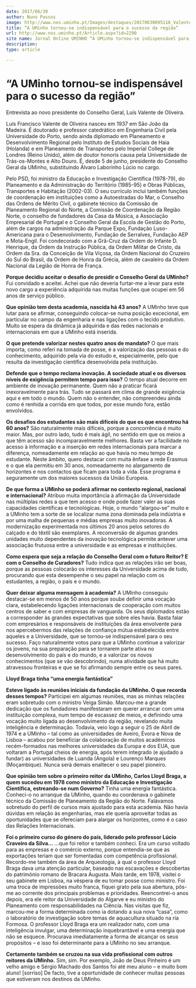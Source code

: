 ```yaml
---
date: 2017/06/30
author: Nuno Passos
image: http://www.nos.uminho.pt/Images/destaques/20170630095118_ValentedeOliveira28fotodeMiguelNogueiraCMPorto29.jpg
title: “A UMinho tornou-se indispensável para o sucesso da região”
url: http://www.nos.uminho.pt/Article.aspx?id=2290
site name: Jornal Online UMINHO “A UMinho tornou-se indispensável para o sucesso da região”
description: 
type: article

---
```

# “A UMinho tornou-se indispensável para o sucesso da região”




Entrevista ao novo presidente do Conselho Geral, Luís Valente de Oliveira.

Luís Francisco Valente de Oliveira nasceu em 1937 em São João da Madeira. É doutorado e professor catedrático em Engenharia Civil pela Universidade do Porto, sendo ainda diplomado em Planeamento e Desenvolvimento Regional pelo Instituto de Estudos Sociais de Haia (Holanda) e em Planeamento de Transportes pelo Imperial College de Londres (Reino Unido), além de doutor honoris causa pela Universidade de Trás-os-Montes e Alto Douro. É, desde 5 de junho, presidente do Conselho Geral da UMinho, substituindo Álvaro Laborinho Lúcio no cargo.

Pelo PSD, foi ministro da Educação e Investigação Científica (1978-79), do Planeamento e da Administração do Território (1985-95) e Obras Públicas, Transportes e Habitação (2002-03). O seu currículo inclui também funções de coordenação em instituições como a Autoestradas do Mar, o Conselho das Ordens de Mérito Civil, o gabinete técnico da Comissão de Planeamento Regional do Norte, a Comissão de Coordenação da Região Norte, o conselho de fundadores da Casa da Música, a Associação Empresarial de Portugal e o Conselho Geral da Escola de Gestão do Porto, além de cargos na administração da Parque Expo, Fundação Luso-Americana para o Desenvolvimento, Fundação de Serralves, Fundação AEP e Mota-Engil. Foi condecorado com a Grã-Cruz da Ordem do Infante D. Henrique, da Ordem da Instrução Pública, da Ordem Militar de Cristo, da Ordem da Sra. da Conceição de Vila Viçosa, da Ordem Nacional do Cruzeiro do Sul do Brasil, da Ordem de Honra da Grécia, além de cavaleiro da Ordem Nacional da Legião de Honra de França. 

**Porque decidiu aceitar o desafio de presidir o Conselho Geral da UMinho?** 
Fui convidado e aceitei. Achei que não deveria furtar-me a levar para este novo cargo a experiência adquirida nas muitas funções que ocupei em 56 anos de serviço público.

**Que opinião tem desta academia, nascida há 43 anos?** 
A UMinho teve que lutar para se afirmar, conseguindo colocar-se numa posição excecional, em particular no campo da engenharia e nas ligações com o tecido produtivo. Muito se espera da dinâmica já adquirida e das redes nacionais e internacionais em que a UMinho está inserida.

**O que pretende valorizar nestes quatro anos de mandato?** 
O que mais importa, como referi na tomada de posse, é a valorização das pessoas e do conhecimento, adquirido pela via do estudo e, especialmente, pelo que resulta da investigação científica desenvolvida pela instituição.

**Defende que o tempo reclama inovação. A sociedade atual e os diversos níveis de exigência permitem tempo para isso?** 
O tempo atual decorre em ambiente de inovação permanente. Quem não a praticar ficará inexoravelmente para trás. Tudo se passará em clima de grande exigência aqui e em todo o mundo. Quem não o entender, não compreendeu ainda como é renhida a corrida em que todos, por esse mundo fora, estão envolvidos.

**Os desafios dos estudantes são mais difíceis do que os que encontrou há 60 anos?** 
São naturalmente mais difíceis, porque a concorrência é muito maior. Mas, por outro lado, tudo é mais ágil, no sentido em que os meios a que têm acesso são incomparavelmente melhores. Basta ver a facilidade no acesso à informação e a inserção em redes internacionais para marcar a diferença, nomeadamente em relação ao que havia no meu tempo de estudante. Neste âmbito, quero destacar com muita ênfase a rede Erasmus e o que ela permitiu em 30 anos, nomeadamente no alargamento de horizontes e nos contactos que ficam para toda a vida. Esse programa é seguramente um dos maiores sucessos da União Europeia.

**De que forma a UMinho se poderá afirmar no contexto regional, nacional e internacional?** 
Atribuo muita importância à afirmação da Universidade nas múltiplas redes a que tem acesso e onde pode fazer valer as suas capacidades científicas e tecnológicas. Hoje, o mundo “alargou-se” muito e a UMinho tem a sorte de se localizar numa zona dominada pela indústria e por uma malha de pequenas e médias empresas muito inovadoras. A modernização experimentada nos últimos 20 anos pelos setores do calçado e do têxtil são exemplares. A reconversão de algumas grandes unidades muito dependentes da inovação tecnológica permite antever uma associação frutuosa entre a universidade e as empresas e instituições.

**Como espera que seja a relação do Conselho Geral com o futuro Reitor? E com o Conselho de Curadores?** 
Tudo indica que as relações irão ser boas, porque as pessoas colocarão os interesses da Universidade acima de tudo, procurando que esta desempenhe o seu papel na relação com os estudantes, a região, o país e o mundo.

**Quer deixar alguma mensagem à academia?** 
A UMinho conseguiu destacar-se em menos de 50 anos porque soube definir uma vocação clara, estabelecendo ligações internacionais de cooperação com muitos centros de saber e com empresas de vanguarda. Os seus diplomados estão a corresponder às grandes expectativas que sobre eles havia. Basta falar com empresários e responsáveis de instituições da área envolvente para nos apercebermos das relações de confiança mútua estabelecida entre aqueles e a Universidade, que se tornou-se indispensável para o seu sucesso. Faço naturalmente votos para que a UMinho continue a valorizar os jovens, na sua preparação para se tornarem parte ativa no desenvolvimento do país e do mundo, e a valorizar os novos conhecimentos (que se vão descobrindo), numa atividade que há muito atravessou fronteiras e que se foi afirmando sempre entre os seus pares.



**Lloyd Braga tinha “uma energia fantástica”** 

**Esteve ligado às reuniões iniciais da fundação da UMinho. O que recorda desses tempos?** 
Participei em algumas reuniões, mas as minhas relações eram sobretudo com o ministro Veiga Simão. Marcou-me a grande dedicação que os fundadores manifestaram em querer arrancar com uma instituição complexa, num tempo de escassez de meios, e definindo uma vocação muito ligada ao desenvolvimento da região, revelando muita inteligência e determinação. Todavia, veio logo a seguir o 25 de Abril de 1974 e a UMinho – tal como as universidades de Aveiro, Évora e Nova de Lisboa – acabou por beneficiar da colaboração de muitos académicos recém-formados nas melhores universidades da Europa e dos EUA, que voltaram a Portugal cheios de energia, após terem integrado (e ajudado a fundar) as universidades de Luanda (Angola) e Lourenço Marques (Moçambique). Nunca será demais enaltecer o seu papel pioneiro.

**Que opinião tem sobre o primeiro reitor da UMinho, Carlos Lloyd Braga, a quem sucedeu em 1978 como ministro da Educação e Investigação Científica, estreando-se num Governo?** 
Tinha uma energia fantástica. Conheci-o no arranque da UMinho, quando eu coordenava o gabinete técnico da Comissão de Planeamento da Região do Norte. Falávamos sobretudo do perfil de cursos mais ajustado para esta academia. Não havia dúvidas em relação às engenharias, mas ele queria aproveitar todas as oportunidades que se ofereciam para alargar os horizontes, como é o caso das Relações Internacionais.

**Foi o primeiro curso do género do país, liderado pelo professor Lúcio Craveiro da Silva...** 
...que foi reitor e também conheci. Era um curso voltado para as empresas e o comércio externo, porque entendia-se que as exportações teriam que ser fomentadas com competência profissional. Recordo-me também da área de Arqueologia, à qual o professor Lloyd Braga dava uma atenção particular, baseado nas escavações e descobertas do património romano de Bracara Augusta. Mais tarde, em 1978, visitei o seu gabinete em Lisboa, na véspera de eu tomar posse como ministro. Foi uma troca de impressões muito franca, fiquei grato pela sua abertura, pôs-me ao corrente dos principais problemas e prioridades. Reencontrei-o anos depois, era ele reitor da Universidade do Algarve e eu ministro do Planeamento com responsabilidades na Ciência. Nas visitas que fiz, marcou-me a forma determinada como ia dotando a sua nova “casa”, como o laboratório de investigação sobre temas de aquacultura situado na ria Formosa. O professor Lloyd Braga era um realizador nato, com uma inteligência invulgar, uma determinação inquebrantável e uma energia que não se esquece. Procurava imediatamente a forma de alcançar os seus propósitos – e isso foi determinante para a UMinho no seu arranque.

**Certamente também se cruzou na sua vida profissional com outros reitores da UMinho.** 
Sim, sim. Por exemplo, João de Deus Pinheiro é um velho amigo e Sérgio Machado dos Santos foi até meu aluno – e muito bom aluno! [sorriso] De facto, tive a oportunidade de conhecer muitas pessoas que estiveram nos destinos da UMinho.
